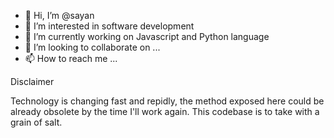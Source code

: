 - 👋 Hi, I’m @sayan
- 👀 I’m interested in software development
- 🌱 I’m currently working on Javascript and Python language
- 💞️ I’m looking to collaborate on ...
- 📫 How to reach me ...

<!---
sayanmoulick/sayanmoulick is a ✨ special ✨ repository because its `README.md` (this file) appears on your GitHub profile.
You can click the Preview link to take a look at your changes.
--->

Disclaimer

Technology is changing fast and repidly, the method exposed here could be already obsolete by the time I'll work again. This codebase is to take with a grain of salt.
